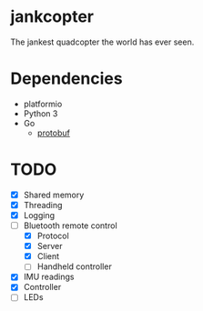 # jankcopter
The jankest quadcopter the world has ever seen.

# Dependencies
- platformio
- Python 3
- Go
	- [protobuf](https://github.com/golang/protobuf)

# TODO
- [x] Shared memory
- [x] Threading
- [x] Logging
- [ ] Bluetooth remote control
	- [x] Protocol
	- [x] Server
	- [x] Client
	- [ ] Handheld controller
- [x] IMU readings
- [x] Controller
- [ ] LEDs
